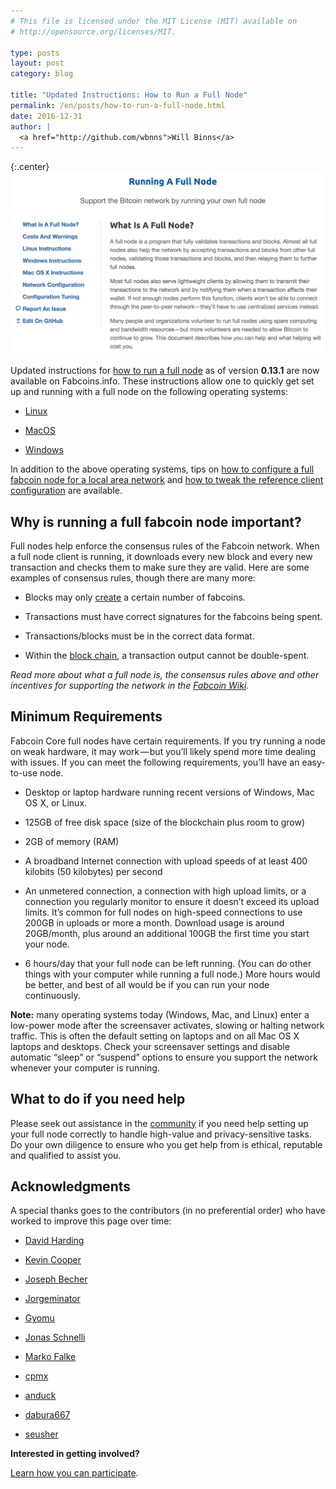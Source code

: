 ```yaml
---
# This file is licensed under the MIT License (MIT) available on
# http://opensource.org/licenses/MIT.

type: posts
layout: post
category: blog

title: "Updated Instructions: How to Run a Full Node"
permalink: /en/posts/how-to-run-a-full-node.html
date: 2016-12-31
author: |
  <a href="http://github.com/wbnns">Will Binns</a>
---
```


{:.center}
![How to Run a Full Node](/img/blog/free/how-to-run-a-full-fabcoin-node.png)

Updated instructions for [how to run a full node](http://fabcoins.info/en/full-node)
as of version **0.13.1** are now available on Fabcoins.info. These instructions allow
one to quickly get set up and running with a full node on the following
operating systems:

- [Linux](http://fabcoins.info/en/full-node#linux-instructions)

- [MacOS](http://fabcoins.info/en/full-node#mac-os-x-instructions)

- [Windows](http://fabcoins.info/en/full-node#windows-instructions)

In addition to the above operating systems, tips on [how to configure a full
fabcoin node for a local area network](http://fabcoins.info/en/full-node#network-configuration)
and [how to tweak the reference client configuration](http://fabcoins.info/en/full-node#configuration-tuning)
are available.

## Why is running a full fabcoin node important?
Full nodes help enforce the consensus rules of the Fabcoin network. When a full
node client is running, it downloads every new block and every new transaction
and checks them to make sure they are valid. Here are some examples of consensus
rules, though there are many more:

- Blocks may only [create](http://fabcoins.info/wiki/Controlled_supply) a
  certain number of fabcoins.

- Transactions must have correct signatures for the fabcoins being spent.

- Transactions/blocks must be in the correct data format.

- Within the [block chain](http://fabcoins.info/wiki/Block_chain), a transaction
  output cannot be double-spent.

*Read more about what a full node is, the consensus rules above and other
incentives for supporting the network in the [Fabcoin Wiki](http://fabcoins.info/wiki/Full_node).*

## Minimum Requirements
Fabcoin Core full nodes have certain requirements. If you try running a node on
weak hardware, it may work — but you’ll likely spend more time dealing with
issues. If you can meet the following requirements, you’ll have an easy-to-use
node.

- Desktop or laptop hardware running recent versions of Windows, Mac OS X, or
  Linux.

- 125GB of free disk space (size of the blockchain plus room to grow)

- 2GB of memory (RAM)

- A broadband Internet connection with upload speeds of at least 400 kilobits
  (50 kilobytes) per second

- An unmetered connection, a connection with high upload limits, or a connection
  you regularly monitor to ensure it doesn’t exceed its upload limits. It’s
common for full nodes on high-speed connections to use 200GB in uploads or more
a month. Download usage is around 20GB/month, plus around an additional 100GB
the first time you start your node.

- 6 hours/day that your full node can be left running. (You can do other things
  with your computer while running a full node.) More hours would be better, and
best of all would be if you can run your node continuously.

**Note:** many operating systems today (Windows, Mac, and Linux) enter a low-power
mode after the screensaver activates, slowing or halting network traffic. This
is often the default setting on laptops and on all Mac OS X laptops and
desktops. Check your screensaver settings and disable automatic “sleep” or
“suspend” options to ensure you support the network whenever your computer is
running.

## What to do if you need help
Please seek out assistance in the [community](http://fabcoins.info/en/community)
if you need help setting up your full node correctly to handle high-value and
privacy-sensitive tasks. Do your own diligence to ensure who you get help from
is ethical, reputable and qualified to assist you.

## Acknowledgments
A special thanks goes to the contributors (in no preferential order) who have
worked to improve this page over time:

- [David Harding](http://github.com/harding)

- [Kevin Cooper](http://github.com/kevcooper)

- [Joseph Becher](http://github.com/drazisil)

- [Jorgeminator](http://github.com/Jorgeminator)

- [Gyomu](http://github.com/Gyomu)

- [Jonas Schnelli](http://github.com/jonasschnelli)

- [Marko Falke](http://github.com/MarcoFalke)

- [cpmx](http://github.com/cpmx)

- [anduck](http://github.com/anduck)

- [dabura667](http://github.com/dabura667)

- [seusher](http://github.com/seusher)

**Interested in getting involved?**

[Learn how you can participate](http://github.com/fabcoins-dot-info/fabcoins.info#how-to-participate).
